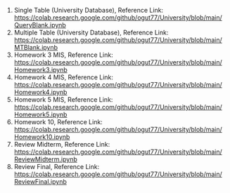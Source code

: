 1. Single Table (University Database), Reference Link: 
https://colab.research.google.com/github/ogut77/University/blob/main/QueryBlank.ipynb
2. Multiple Table (University Database), Reference Link: 
https://colab.research.google.com/github/ogut77/University/blob/main/MTBlank.ipynb
3. Homework 3 MIS, Reference Link: 
https://colab.research.google.com/github/ogut77/University/blob/main/Homework3.ipynb
4. Homework 4 MIS, Reference Link: 
https://colab.research.google.com/github/ogut77/University/blob/main/Homework4.ipynb
5. Homework 5 MIS, Reference Link: 
https://colab.research.google.com/github/ogut77/University/blob/main/Homework5.ipynb
6. Homework 10, Reference Link: 
https://colab.research.google.com/github/ogut77/University/blob/main/Homework10.ipynb
7. Review Midterm, Reference Link: 
https://colab.research.google.com/github/ogut77/University/blob/main/ReviewMidterm.ipynb
8. Review Final, Reference Link: 
https://colab.research.google.com/github/ogut77/University/blob/main/ReviewFinal.ipynb
